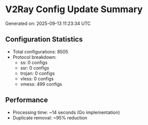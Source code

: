 # V2Ray Config Update Summary
Generated on: 2025-09-13 11:23:34 UTC

## Configuration Statistics
- Total configurations: 8505
- Protocol breakdown:
  - ss: 0 configs
  - ssr: 0 configs
  - trojan: 0 configs
  - vless: 0 configs
  - vmess: 499 configs

## Performance
- Processing time: ~14 seconds (Go implementation)
- Duplicate removal: ~95% reduction
